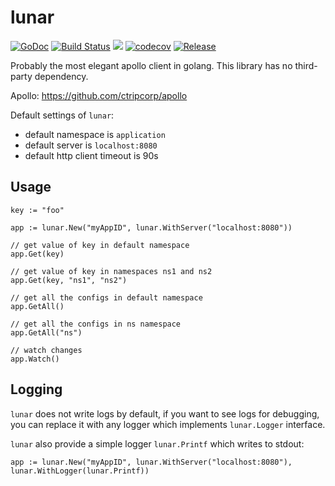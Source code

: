 # lunar

[![GoDoc](https://godoc.org/github.com/hyperjiang/lunar?status.svg)](https://godoc.org/github.com/hyperjiang/lunar)
[![Build Status](https://travis-ci.org/hyperjiang/lunar.svg?branch=master)](https://travis-ci.org/hyperjiang/lunar)
[![](https://goreportcard.com/badge/github.com/hyperjiang/lunar)](https://goreportcard.com/report/github.com/hyperjiang/lunar)
[![codecov](https://codecov.io/gh/hyperjiang/lunar/branch/master/graph/badge.svg)](https://codecov.io/gh/hyperjiang/lunar)
[![Release](https://img.shields.io/github/release/hyperjiang/lunar.svg)](https://github.com/hyperjiang/lunar/releases)

Probably the most elegant apollo client in golang. This library has no third-party dependency.

Apollo: https://github.com/ctripcorp/apollo

Default settings of `lunar`:

- default namespace is `application`
- default server is `localhost:8080`
- default http client timeout is 90s

## Usage

```
key := "foo"

app := lunar.New("myAppID", lunar.WithServer("localhost:8080"))

// get value of key in default namespace
app.Get(key)

// get value of key in namespaces ns1 and ns2
app.Get(key, "ns1", "ns2")

// get all the configs in default namespace
app.GetAll()

// get all the configs in ns namespace
app.GetAll("ns")

// watch changes
app.Watch()
```

## Logging

`lunar` does not write logs by default, if you want to see logs for debugging, you can replace it with any logger which implements `lunar.Logger` interface.

`lunar` also provide a simple logger `lunar.Printf` which writes to stdout:

```
app := lunar.New("myAppID", lunar.WithServer("localhost:8080"), lunar.WithLogger(lunar.Printf))
```
